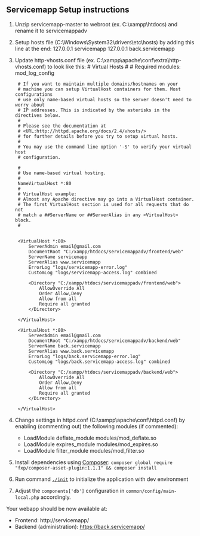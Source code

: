 ## Servicemapp Setup instructions

1. Unzip servicemapp-master to webroot (ex. C:\xampp\htdocs\) and rename it to servicemappadv
2. Setup hosts file (C:\Windows\System32\drivers\etc\hosts) by adding this line at the end: 
	127.0.0.1   servicemapp
	127.0.0.1   back.servicemapp

3. Update http-vhosts.conf file (ex. C:\xampp\apache\conf\extra\http-vhosts.conf) to look like this:
		# Virtual Hosts
		#
		# Required modules: mod_log_config

		# If you want to maintain multiple domains/hostnames on your
		# machine you can setup VirtualHost containers for them. Most configurations
		# use only name-based virtual hosts so the server doesn't need to worry about
		# IP addresses. This is indicated by the asterisks in the directives below.
		#
		# Please see the documentation at 
		# <URL:http://httpd.apache.org/docs/2.4/vhosts/>
		# for further details before you try to setup virtual hosts.
		#
		# You may use the command line option '-S' to verify your virtual host
		# configuration.

		#
		# Use name-based virtual hosting.
		#
		NameVirtualHost *:80
		#
		# VirtualHost example:
		# Almost any Apache directive may go into a VirtualHost container.
		# The first VirtualHost section is used for all requests that do not
		# match a ##ServerName or ##ServerAlias in any <VirtualHost> block.
		#


		<VirtualHost *:80>
		    ServerAdmin email@gmail.com
		    DocumentRoot "C:/xampp/htdocs/servicemappadv/frontend/web"
		    ServerName servicemapp
		    ServerAlias www.servicemapp
		    ErrorLog "logs/servicemapp-error.log"
		    CustomLog "logs/servicemapp-access.log" combined

		    <Directory "C:/xampp/htdocs/servicemappadv/frontend/web">
		        AllowOverride All      
		        Order Allow,Deny       
		        Allow from all         
		        Require all granted    
		    </Directory>

		</VirtualHost>

		<VirtualHost *:80>
		    ServerAdmin email@gmail.com
		    DocumentRoot "C:/xampp/htdocs/servicemappadv/backend/web"
		    ServerName back.servicemapp
		    ServerAlias www.back.servicemapp
		    ErrorLog "logs/back.servicemapp-error.log"
		    CustomLog "logs/back.servicemapp-access.log" combined

		    <Directory "C:/xampp/htdocs/servicemappadv/backend/web">
		        AllowOverride All      
		        Order Allow,Deny       
		        Allow from all         
		        Require all granted    
		    </Directory>

		</VirtualHost>


4. Change settings in httpd.conf (C:\xampp\apache\conf\httpd.conf) by enabling (commenting out) the following modules (if commented): 
	- LoadModule deflate_module modules/mod_deflate.so
	- LoadModule expires_module modules/mod_expires.so
	- LoadModule filter_module modules/mod_filter.so

5. Install dependencies using [Composer](https://getcomposer.org/): `composer global require "fxp/composer-asset-plugin:1.1.1" && composer install`
6. Run command [`./init`](init) to initialize the application with dev environment
7. Adjust the `components['db']` configuration in `common/config/main-local.php` accordingly.

Your webapp should be now available at:
   * Frontend: http://servicemapp/
   * Backend (administration): https://back.servicemapp/